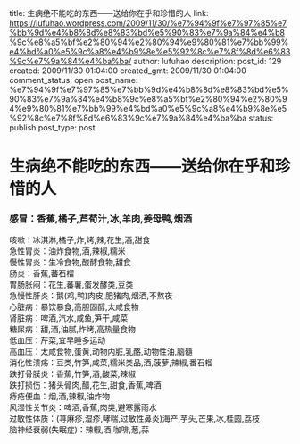 title: 生病绝不能吃的东西——送给你在乎和珍惜的人
link: https://lufuhao.wordpress.com/2009/11/30/%e7%94%9f%e7%97%85%e7%bb%9d%e4%b8%8d%e8%83%bd%e5%90%83%e7%9a%84%e4%b8%9c%e8%a5%bf%e2%80%94%e2%80%94%e9%80%81%e7%bb%99%e4%bd%a0%e5%9c%a8%e4%b9%8e%e5%92%8c%e7%8f%8d%e6%83%9c%e7%9a%84%e4%ba%ba/
author: lufuhao
description: 
post_id: 129
created: 2009/11/30 01:04:00
created_gmt: 2009/11/30 01:04:00
comment_status: open
post_name: %e7%94%9f%e7%97%85%e7%bb%9d%e4%b8%8d%e8%83%bd%e5%90%83%e7%9a%84%e4%b8%9c%e8%a5%bf%e2%80%94%e2%80%94%e9%80%81%e7%bb%99%e4%bd%a0%e5%9c%a8%e4%b9%8e%e5%92%8c%e7%8f%8d%e6%83%9c%e7%9a%84%e4%ba%ba
status: publish
post_type: post

# 生病绝不能吃的东西——送给你在乎和珍惜的人

### 感冒：香蕉,橘子,芦荀汁,冰,羊肉,姜母鸭,烟酒  
咳嗽：冰淇淋,橘子,炸,烤,辣,花生,酒,甜食   
急性胃炎：油炸食物,酒,辣椒,糯米   
慢性胃炎：生冷食物,酸酵食物,甜食   
肠炎：香蕉,蕃石榴   
胃肠胀闷：花生,蕃薯,蛋发酵类,豆类   
急慢性肝炎：鹅(鸡,鸭)肉皮,肥猪肉,烟酒,不熬夜   
心脏病：暴饮暴食,高胆固醇,太咸食物   
肾脏病：啤酒,汽水,咸鱼,笋干,咸菜   
糖尿病：甜,酒,油腻,炸烤,高热量食物   
低血压：芹菜,宜早睡多运动   
高血压：太咸食物,蛋黄,动物内脏,乳酪,动物性油,脑髓   
消化性溃疡：豆类,竹笋,咸菜,糯米类品,酒,菠萝,辣椒,番石榴   
跌打骨膜炎：香蕉,竹笋,酒,酸菜,辣椒   
跌打损伤：猪头骨肉,醋,花生,甜食,香蕉,啤酒   
痔疮便血：烟,酒,辣椒,油炸物   
风湿性关节炎：啤酒,香蕉,肉类,避寒露雨水   
过敏性体质：(荨麻疹,湿疹,哮喘,过敏性鼻炎)海产,芋头,芒果,冰,桂圆,荔枝   
脑神经衰弱(失眠症)：辣椒,酒,咖啡,葱,蒜